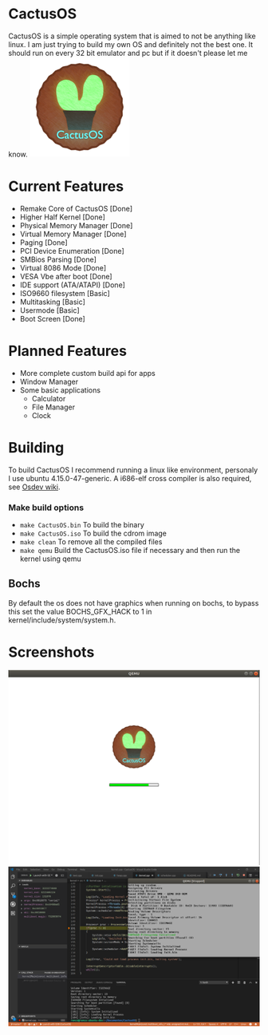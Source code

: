 # CactusOS
CactusOS is a simple operating system that is aimed to not be anything like linux. I am just trying to build my own OS and definitely not the best one. It should run on every 32 bit emulator and pc but if it doesn't please let me know.
<img src="images/Logo.png" width="200" height="200">
# Current Features
- Remake Core of CactusOS [Done]
- Higher Half Kernel [Done]
- Physical Memory Manager [Done]
- Virtual Memory Manager [Done]
- Paging [Done]
- PCI Device Enumeration [Done]
- SMBios Parsing [Done]
- Virtual 8086 Mode [Done]
- VESA Vbe after boot [Done]
- IDE support (ATA/ATAPI) [Done]
- ISO9660 filesystem [Basic]
- Multitasking [Basic]
- Usermode [Basic]
- Boot Screen [Done]

# Planned Features
- More complete custom build api for apps
- Window Manager
- Some basic applications
  - Calculator
  - File Manager
  - Clock
  
# Building
To build CactusOS I recommend running a linux like environment, personaly I use ubuntu 4.15.0-47-generic.
A i686-elf cross compiler is also required, see [Osdev wiki](https://wiki.osdev.org/GCC_Cross-Compiler).
### Make build options
- ```make CactusOS.bin``` To build the binary
- ```make CactusOS.iso``` To build the cdrom image
- ```make clean``` To remove all the compiled files
- ```make qemu``` Build the CactusOS.iso file if necessary and then run the kernel using qemu

## Bochs
By default the os does not have graphics when running on bochs, to bypass this set the value BOCHS_GFX_HACK to 1 in kernel/include/system/system.h.

# Screenshots
<img src="images/Screenshot Bootscreen.png" alt="Bootscreen" width="700">
<img src="images/Screenshot Debugging.png" alt="Debugging with vscode debugger" width="700">

